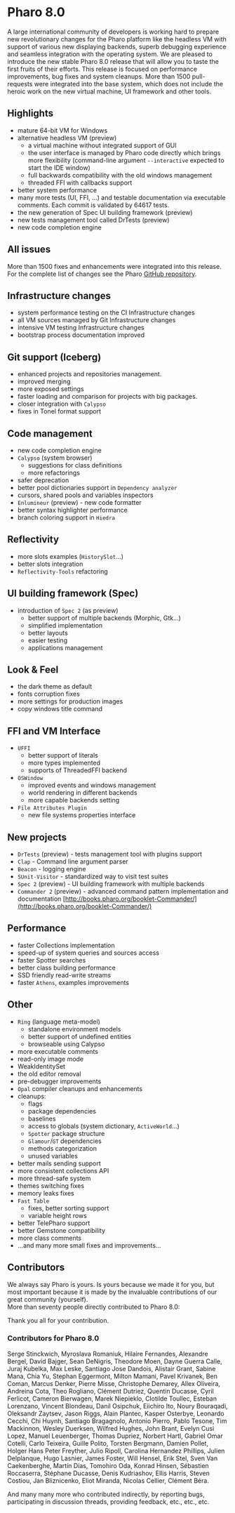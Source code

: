 # Pharo 8.0

A large international community of developers is working hard to prepare new revolutionary changes for the Pharo platform like the headless VM with support of various new displaying backends, superb debugging experience and seamless integration with the operating system. We are pleased to introduce the new stable Pharo 8.0 release that will allow you to taste the first fruits of their efforts. This release is focused on performance improvements, bug fixes and system cleanups. More than 1500 pull-requests were integrated into the base system, which does not include the heroic work on the new virtual machine, UI framework and other tools.

## Highlights

- mature 64-bit VM for Windows
- alternative headless VM (preview)
	- a virtual machine without integrated support of GUI
	- the user interface is managed by Pharo code directly which brings more flexibility (command-line argument `--interactive` expected to start the IDE window)
	- full backwards compatibility with the old windows management
	- threaded FFI with callbacks support
- better system performance
- many more tests (UI, FFI, ...) and testable documentation via executable comments. Each commit is validated by 64617 tests.
- the new generation of Spec UI building framework (preview)
- new tests management tool called DrTests (preview)
- new code completion engine

## All issues
More than 1500 fixes and enhancements were integrated into this release. For the complete list of changes see the Pharo [GitHub repository](https://github.com/pharo-project/pharo/commits/Pharo8.0).

## Infrastructure changes
- system performance testing on the CI
 Infrastructure changes
- all VM sources managed by Git
 Infrastructure changes
- intensive VM testing
 Infrastructure changes
- bootstrap process documentation improved

## Git support (Iceberg)
- enhanced projects and repositories management.
- improved merging 
- more exposed settings
- faster loading and comparison for projects with big packages.
- closer integration with `Calypso`
- fixes in Tonel format support

## Code management
- new code completion engine
- `Calypso` (system browser)
	- suggestions for class definitions
	- more refactorings
- safer deprecation
- better pool dictionaries support in `Dependency analyzer`
- cursors, shared pools and variables inspectors
- `Enlumineur` (preview) - new code formatter
- better syntax highlighter performance
- branch coloring support in `Hiedra`

## Reflectivity
- more slots examples (`HistorySlot`…)
- better slots integration
- `Reflectivity-Tools` refactoring

## UI building framework (Spec)
- introduction of `Spec 2` (as preview)
	- better support of multiple backends (Morphic, Gtk…)
	- simplified implementation
	- better layouts
	- easier testing
	- applications management

## Look & Feel
- the dark theme as default
- fonts corruption fixes
- more settings for production images
- copy windows title command

## FFI and VM Interface
- `UFFI` 
	- better support of literals
	- more types implemented
	- supports of ThreadedFFI backend
- `OSWindow`
	- improved events and windows management
	- world rendering in different backends
	- more capable backends setting
- `File Attributes Plugin`
	- new file systems properties interface

## New projects

- `DrTests` (preview) - tests management tool with plugins support
- `Clap` - Command line argument parser
- `Beacon` - logging engine
- `SUnit-Visitor` - standardized way to visit test suites
- `Spec 2` (preview) - UI building framework with multiple backends 
- `Commander 2` (preview) - advanced command pattern implementation and documentation [http://books.pharo.org/booklet-Commander/](http://books.pharo.org/booklet-Commander/)

## Performance
- faster Collections implementation
- speed-up of system queries and sources access
- faster Spotter searches
- better class building performance
- SSD friendly read-write streams
- faster `Athens`, examples improvements

## Other
- `Ring` (language meta-model)
	- standalone environment models
	- better support of undefined entities
	- browseable using Calypso
- more executable comments
- read-only image mode
- WeakIdentitySet
- the old editor removal
- pre-debugger improvements
- `Opal` compiler cleanups and enhancements
- cleanups:
	- flags
	- package dependencies
	- baselines 
	- access to globals (system dictionary, `ActiveWorld`…)
	- `Spotter` package structure 
	- `Glamour`/`GT` dependencies
	- methods categorization
	- unused variables
- better mails sending support
- more consistent collections API
- more thread-safe system
- themes switching fixes
- memory leaks fixes
- `Fast Table`
	- fixes, better sorting support
	- variable height rows
- better TelePharo support
- better Gemstone compatibility
- more class comments
- ...and many more small fixes and improvements...

## Contributors
We always say Pharo is yours. Is yours because we made it for you, but most important because it is made by the invaluable contributions of our great community (yourself).  
More than seventy people directly contributed to Pharo 8.0: 

Thank you all for your contribution.

### Contributors for Pharo 8.0

Serge Stinckwich, Myroslava Romaniuk, Hilaire Fernandes, Alexandre Bergel, David Bajger, Sean DeNigris, Theodore Moen, Dayne Guerra Calle, Juraj Kubelka, Max Leske, Santiago Jose Dandois, Alistair Grant, Sabine Mana, Chia Yu, Stephan Eggermont, Milton Mamani, Pavel Krivanek, Ben Coman, Marcus Denker, Pierre Misse, Christophe Demarey, Allex Oliveira, Andreina Cota, Theo Rogliano, Clément Dutriez, Quentin Ducasse, Cyril Ferlicot, Cameron Bierwagen, Marek Niepieklo, Clotilde Toullec, Esteban Lorenzano, Vincent Blondeau, Danil Osipchuk, Eiichiro Ito, Noury Bouraqadi, Oleksandr Zaytsev, Jason Riggs, Alain Plantec, Kasper Osterbye, Leonardo Cecchi, Chi Huynh, Santiago Bragagnolo, Antonio Pierro, Pablo Tesone, Tim Mackinnon, Wesley Duerksen, Wilfred Hughes, John Brant, Evelyn Cusi Lopez, Manuel Leuenberger, Thomas Dupriez, Norbert Hartl, Gabriel Omar Cotelli, Carlo Teixeira, Guille Polito, Torsten Bergmann, Damien Pollet, Holger Hans Peter Freyther, Julio Ripoll, Carolina Hernandez Phillips, Julien Delplanque, Hugo Lasnier, James Foster, Will Hensel, Erik Stel, Sven Van Caekenberghe, Martín Dias, Tomohiro Oda, Konrad Hinsen, Sébastien Roccaserra, Stéphane Ducasse, Denis Kudriashov, Ellis Harris, Steven Costiou, Jan Bliznicenko, Eliot Miranda, Nicolas Cellier, Clément Béra.


And many many more who contributed indirectly, by reporting bugs, participating in discussion threads, providing feedback, etc., etc., etc.


